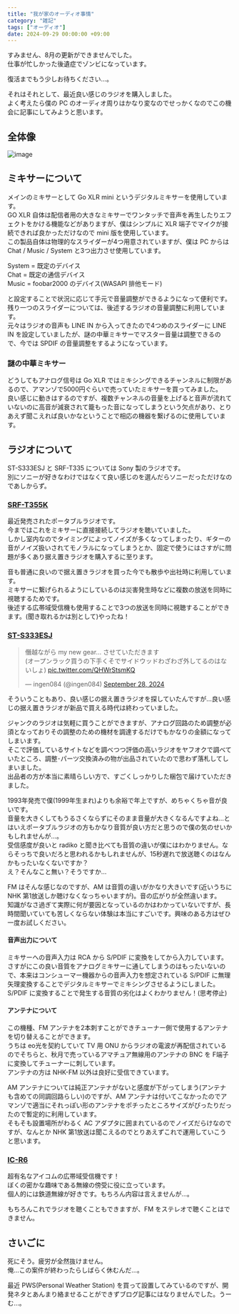 ```yaml
---
title: "我が家のオーディオ事情"
category: "雑記"
tags: ["オーディオ"]
date: 2024-09-29 00:00:00 +09:00
---
```


すみません、8月の更新ができませんでした。  
仕事が忙しかった後遺症でゾンビになっています。

復活までもう少しお待ちください…。

それはそれとして、最近良い感じのラジオを購入しました。  
よく考えたら僕の PC のオーディオ周りはかなり変なのでせっかくなのでこの機会に記事にしてみようと思います。

## 全体像

![image](https://github.com/user-attachments/assets/634cd012-b684-4e74-8854-11d0a7454d5e)

## ミキサーについて

メインのミキサーとして Go XLR mini というデジタルミキサーを使用しています。  
GO XLR 自体は配信者用の大きなミキサーでワンタッチで音声を再生したりエフェクトをかける機能などがありますが、僕はシンプルに XLR 端子でマイクが接続できれば良かっただけなので mini 版を使用しています。  
この製品自体は物理的なスライダーが4つ用意されていますが、僕は PC からは Chat / Music / System と3つ出力させ使用しています。

System = 既定のデバイス  
Chat = 既定の通信デバイス  
Music = foobar2000 のデバイス(WASAPI 排他モード)

と設定することで状況に応じて手元で音量調整ができるようになって便利です。  
残り一つのスライダーについては、後述するラジオの音量調整に利用しています。  
元々はラジオの音声も LINE IN から入ってきたので4つめのスライダーに LINE IN を設定していましたが、謎の中華ミキサーでマスター音量は調整できるので、今では SPDIF の音量調整をするようになっています。

### 謎の中華ミキサー

どうしてもアナログ信号は Go XLR ではミキシングできるチャンネルに制限があるので、アマンゾで5000円ぐらいで売っていたミキサーを買ってみました。  
良い感じに動きはするのですが、複数チャンネルの音量を上げると音声が流れていないのに高音が減衰されて籠もった音になってしまうという欠点があり、とりあえず聞こえれば良いかなということで相応の機器を繋げるのに使用しています。

## ラジオについて

ST-S333ESJ と SRF-T335 については Sony 製のラジオです。  
別にソニーが好きなわけではなくて良い感じのを選んだらソニーだっただけなのであしからず。

### [SRF-T355K](https://www.sony.jp/radio/products/SRF-T355K/)

最近発売されたポータブルラジオです。  
今まではこれをミキサーに直接接続してラジオを聴いていました。  
しかし室内なのでタイミングによってノイズが多くなってしまったり、ギターの音がノイズ扱いされてモノラルになってしまうとか、固定で使うにはさすがに問題が多くあり据え置きラジオを購入するに至ります。

音も普通に良いので据え置きラジオを買った今でも散歩や出社時に利用しています。  
ミキサーに繋げられるようにしているのは災害発生時などに複数の放送を同時に視聴するためです。  
後述する広帯域受信機も使用することで3つの放送を同時に視聴することができます。(聞き取れるかは別として)やったね！

### [ST-S333ESJ](https://audio-heritage.jp/SONY-ESPRIT/tuner/st-s333esj.html)

<blockquote class="twitter-tweet"><p lang="ja" dir="ltr">僭越ながら my new gear... させていただきます<br>(オープンラック買うの下手くそでサイドウッドわざわざ外してるのはないしょ) <a href="https://t.co/QHWrStsmKQ">pic.twitter.com/QHWrStsmKQ</a></p>&mdash; ingen084 (@ingen084) <a href="https://twitter.com/ingen084/status/1840083673334591637?ref_src=twsrc%5Etfw">September 28, 2024</a></blockquote> <script async src="https://platform.twitter.com/widgets.js" charset="utf-8"></script> 

そういうこともあり、良い感じの据え置きラジオを探していたんですが…良い感じの据え置きラジオが新品で買える時代は終わっていました。

ジャンクのラジオは気軽に買うことができますが、アナログ回路のため調整が必須となっておりその調整のための機材を調達するだけでもかなりの金額になってしまいます。  
そこで評価しているサイトなどを調べつつ評価の高いラジオをヤフオクで調べていたところ、調整･パーツ交換済みの物が出品されていたので思わず落札してしまいました。  
出品者の方が本当に素晴らしい方で、すごくしっかりした梱包で届けていただきました。

1993年発売で僕(1999年生まれ)よりも余裕で年上ですが、めちゃくちゃ音が良いです。  
音量を大きくしてもうるさくならずにそのまま音量が大きくなるんですよね…とはいえポータブルラジオの方もかなり音質が良い方だと思うので僕の気のせいかもしれませんが…。  
受信感度が良いと radiko と聞き比べても音質の違いが僕にはわかりません。ならそっちで良いだろと思われるかもしれませんが、15秒遅れで放送聴くのはなんかもったいなくないですか？  
え？そんなこと無い？そうですか…

FM はそんな感じなのですが、AM は音質の違いがかなり大きいです(近いうちに NHK 第1放送しか聴けなくなっちゃいますが)。音の広がりが全然違います。  
知識がなさ過ぎて実際に何が要因となっているのかはわかっていないですが、長時間聞いていても苦しくならない体験は本当にすごいです。興味のある方はぜひ一度お試しください。

#### 音声出力について

ミキサーへの音声入力は RCA から S/PDIF に変換をしてから入力しています。  
さすがにこの良い音質をアナログミキサーに通してしまうのはもったいないので、本来はコンシューマー機器からの音声入力を想定されている S/PDIF に無理矢理変換することでデジタルミキサーでミキシングさせるようにしました。  
S/PDIF に変換することで発生する音質の劣化はよくわかりません！(思考停止)

#### アンテナについて

この機種、FM アンテナを2本刺すことができチューナー側で使用するアンテナを切り替えることができます。  
うちは eo光を契約していて TV 用 ONU からラジオの電波が再配信されているのでそちらと、秋月で売っているアマチュア無線用のアンテナの BNC を F端子に変換してチューナーに刺しています。  
アンテナの方は NHK-FM 以外は良好に受信できています。

AM アンテナについては純正アンテナがないと感度が下がってしまう(アンテナも含めての同調回路らしい)のですが、AM アンテナは付いてこなかったのでアマンゾで適当にそれっぽい形のアンテナをポチったところサイズがぴったりだったので暫定的に利用しています。  
そもそも設置場所がわるく AC アダプタに囲まれているのでノイズだらけなのですが、なんとか NHK 第1放送は聞こえるのでとりあえずこれで運用していこうと思います。

### [IC-R6](https://www.icom.co.jp/lineup/products/IC-R6/)

超有名なアイコムの広帯域受信機です！  
ぼくの密かな趣味である無線の傍受に役に立っています。  
個人的には鉄道無線が好きです。もちろん内容は言えませんが…。

もちろんこれでラジオを聴くこともできますが、FM をステレオで聴くことはできません。

## さいごに

死にそう。疲労が全然抜けません。  
俺…この案件が終わったらしばらく休むんだ…。

最近 PWS(Personal Weather Station) を買って設置してみているのですが、開発ネタとあんまり絡ませることができずブログ記事にはなりませんでした。うーむ…。
